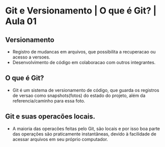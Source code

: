 # Git e Versionamento | O que é Git? | Aula 01

## Versionamento
 - Registro de mudancas em arquivos, que possibilita a recuperacao ou acesso a versoes.
 - Desenvolvimento de código em colaboracao com outros integrantes.

## O que é Git?
 - Git é um sistema de versionamento de código, que guarda os registros de versao como snapshots(fotos) do
 estado do projeto, além da referencia/caminho para essa foto.

## Git e suas operacões locais.
 - A maioria das operacões feitas pelo Git, são locais e por isso boa parte das operações são praticamente
 instantâneas, devido à facilidade de acessar arquivos em seu próprio computador.

